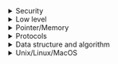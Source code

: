 <details>
<summary>Security</summary>

1. [github - mkcert](https://github.com/FiloSottile/mkcert)
1. [Hashing and Password Storage](https://youtu.be/67UwxR3ts2E)
1. [github: chronark/envshare](https://github.com/chronark/envshare)
1. [JWT 대충 쓰면 님들 코딩인생 끝남](https://youtu.be/XXseiON9CV0)

</details>

<details>
<summary>Low level</summary>

1. [What Is Instruction Format ? | Addressing Mode, OPCODE , OPERAND Explained](https://youtu.be/jTa0w-MxFJE)
1. [Understanding Binary, Hexadecimal, Decimal (Base-10), and more](https://youtu.be/ZL-LhaaMTTE)
1. [저수준의 중요성](https://youtu.be/7aYbwgMoUdE)

</details>

<details>
<summary>Pointer/Memory</summary>

1. [Pointer Arithmetic (Addition)](https://youtu.be/FmptkK2XZ0w)
1. [This is 100% The Easiest Way to Understand Pointer Math in C/C++](https://youtu.be/q24-QTbKQS8)
1. [Structure Padding in C](https://youtu.be/aROgtACPjjg)
1. [What is memory padding](https://youtu.be/8wHoI-6R0CQ)

</details>

<details>
<summary>Protocols</summary>

1. [Pointer Arithmetic (Addition)](https://youtu.be/FmptkK2XZ0w)
1. [This is 100% The Easiest Way to Understand Pointer Math in C/C++](https://youtu.be/q24-QTbKQS8)
1. [What is RPC?](https://youtu.be/MdaGuP6-bKs)
1. [오늘의 테크용어 : 웹소켓이 뭐냐면](https://youtu.be/yXPCg5eupGM)

</details>

<details>
<summary>Data structure and algorithm</summary>

1. [Binary Search Tree - Beau teaches JavaScript](https://youtu.be/5cU1ILGy6dM)
1. [취업 전에 반드시 알아야 하는 자료구조들](https://youtu.be/9u4jL9hedPk)

</details>

<details>
<summary>Unix/Linux/MacOS</summary>

1. [ArchLinux](https://wiki.archlinux.org/)
1. [Linux Command Line Tutorial For Beginners | Bash Terminal | Linux Terminal](https://youtube.com/playlist?list=PLS1QulWo1RIb9WVQGJ_vh-RQusbZgO_As)
1. [Shell Scripting Tutorial for Beginners](https://youtube.com/playlist?list=PLS1QulWo1RIYmaxcEqw5JhK3b-6rgdWO_)
1. [Homebrew Tutorial: Simplify Software Installation on Mac Using This Package Manager](https://youtu.be/SELYgZvAZbU)
1. [Linux File permissions and Ownership Explained](https://youtu.be/k1yzI7c6Fzk)
1. [60 Linux Commands you NEED to know (in 10 minutes)](https://youtu.be/gd7BXuUQ91w)
1. [Fireship: ~/.dotfiles in 100 Seconds](https://youtu.be/r_MpUP6aKiQ)

</details>
